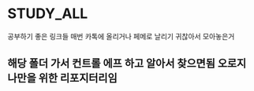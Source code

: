 # STUDY_ALL
공부하기 좋은 링크들 매번 카톡에 올리거나 페메로 날리기 귀찮아서 모아놓은거


## 해당 폴더 가서 컨트롤 에프 하고 알아서 찾으면됨 오로지 나만을 위한 리포지터리임
